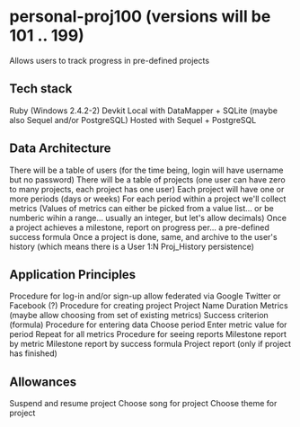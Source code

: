 # personal-proj100 (versions will be 101 .. 199)
Allows users to track progress in pre-defined projects

Tech stack
----------
Ruby (Windows 2.4.2-2)
Devkit
Local with DataMapper + SQLite (maybe also Sequel and/or PostgreSQL)
Hosted with Sequel + PostgreSQL

Data Architecture
-----------------
There will be a table of users 
(for the time being, login will have username but no password)
There will be a table of projects
(one user can have zero to many projects, each project has one user)
Each project will have one or more periods (days or weeks)
For each period within a project we'll collect metrics
(Values of metrics can either be picked from a value list...
  or be numberic wihin a range...
  usually an integer, but let's allow decimals)
Once a project achieves a milestone, report on progress per...
  a pre-defined success formula
Once a project is done, same, and archive to the user's history
(which means there is a User 1:N Proj_History persistence)

Application Principles
----------------------
Procedure for log-in and/or sign-up
  allow federated via Google Twitter or Facebook (?)
Procedure for creating project
  Project Name
  Duration
  Metrics (maybe allow choosing from set of existing metrics)
  Success criterion (formula)
Procedure for entering data
  Choose period
  Enter metric value for period
  Repeat for all metrics
Procedure for seeing reports
  Milestone report by metric
  Milestone report by success formula
  Project report (only if project has finished)

Allowances
----------
Suspend and resume project
Choose song for project
Choose theme for project


